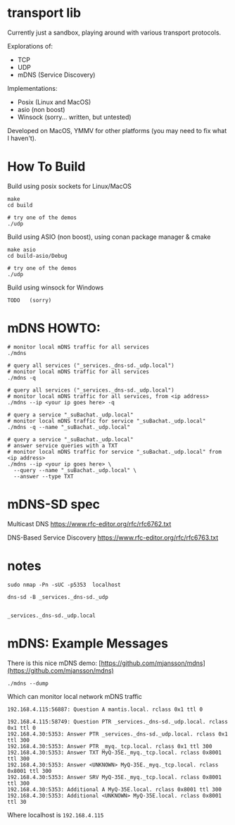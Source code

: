 # transport lib
Currently just a sandbox, playing around with various transport protocols.


Explorations of:
- TCP
- UDP
- mDNS (Service Discovery)

Implementations:
- Posix (Linux and MacOS)
- asio  (non boost)
- Winsock (sorry...  written, but untested)

Developed on MacOS, YMMV for other platforms (you may need to fix what I haven't).


# How To Build
Build using posix sockets for Linux/MacOS
```
make
cd build

# try one of the demos
./udp
```

Build using ASIO (non boost), using conan package manager & cmake
```
make asio
cd build-asio/Debug

# try one of the demos
./udp
```

Build using winsock for Windows
```
TODO   (sorry)
```

# mDNS HOWTO:
```
# monitor local mDNS traffic for all services
./mdns  

# query all services ("_services._dns-sd._udp.local")
# monitor local mDNS traffic for all services
./mdns -q

# query all services ("_services._dns-sd._udp.local")
# monitor local mDNS traffic for all services, from <ip address>
./mdns --ip <your ip goes here> -q

# query a service "_suBachat._udp.local"
# monitor local mDNS traffic for service "_suBachat._udp.local"
./mdns -q --name "_suBachat._udp.local"

# query a service "_suBachat._udp.local"
# answer service queries with a TXT
# monitor local mDNS traffic for service "_suBachat._udp.local" from <ip address>
./mdns --ip <your ip goes here> \
  --query --name "_suBachat._udp.local" \
  --answer --type TXT
```

# mDNS-SD spec
Multicast DNS
https://www.rfc-editor.org/rfc/rfc6762.txt

DNS-Based Service Discovery
https://www.rfc-editor.org/rfc/rfc6763.txt


# notes
```
sudo nmap -Pn -sUC -p5353  localhost

dns-sd -B _services._dns-sd._udp


_services._dns-sd._udp.local
```


# mDNS:  Example Messages
There is this nice mDNS demo: [https://github.com/mjansson/mdns](https://github.com/mjansson/mdns)
```
./mdns --dump
```

Which can monitor local network mDNS traffic
```
192.168.4.115:56887: Question A mantis.local. rclass 0x1 ttl 0

192.168.4.115:58749: Question PTR _services._dns-sd._udp.local. rclass 0x1 ttl 0
192.168.4.30:5353: Answer PTR _services._dns-sd._udp.local. rclass 0x1 ttl 300
192.168.4.30:5353: Answer PTR _myq._tcp.local. rclass 0x1 ttl 300
192.168.4.30:5353: Answer TXT MyQ-35E._myq._tcp.local. rclass 0x8001 ttl 300
192.168.4.30:5353: Answer <UNKNOWN> MyQ-35E._myq._tcp.local. rclass 0x8001 ttl 300
192.168.4.30:5353: Answer SRV MyQ-35E._myq._tcp.local. rclass 0x8001 ttl 300
192.168.4.30:5353: Additional A MyQ-35E.local. rclass 0x8001 ttl 300
192.168.4.30:5353: Additional <UNKNOWN> MyQ-35E.local. rclass 0x8001 ttl 30
```
Where localhost is `192.168.4.115`

